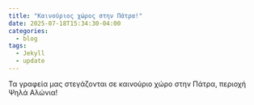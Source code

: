```yaml
---
title: "Καινούριος χώρος στην Πάτρα!"
date: 2025-07-18T15:34:30-04:00
categories:
  - blog
tags:
  - Jekyll
  - update
---
```


Τα γραφεία μας στεγάζονται σε καινούριο χώρο στην Πάτρα, περιοχή Ψηλά Αλώνια!
